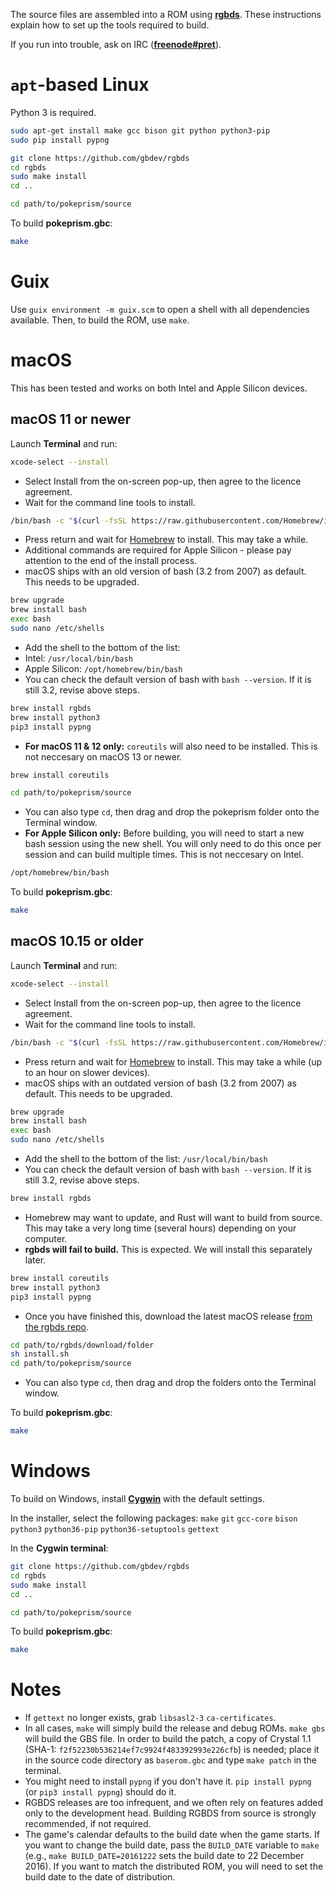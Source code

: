 The source files are assembled into a ROM using [**rgbds**](https://github.com/gbdev/rgbds).
These instructions explain how to set up the tools required to build.

If you run into trouble, ask on IRC ([**freenode#pret**](https://kiwiirc.com/client/irc.freenode.net/?#pret)).


# `apt`-based Linux

Python 3 is required.

```bash
sudo apt-get install make gcc bison git python python3-pip
sudo pip install pypng

git clone https://github.com/gbdev/rgbds
cd rgbds
sudo make install
cd ..

cd path/to/pokeprism/source
```

To build **pokeprism.gbc**:

```bash
make
```

# Guix

Use `guix environment -m guix.scm` to open a shell with all dependencies
available. Then, to build the ROM, use `make`.

# macOS
This has been tested and works on both Intel and Apple Silicon devices.
## macOS 11 or newer

Launch **Terminal** and run:

```bash
xcode-select --install
```

* Select Install from the on-screen pop-up, then agree to the licence agreement.
* Wait for the command line tools to install.

```bash
/bin/bash -c "$(curl -fsSL https://raw.githubusercontent.com/Homebrew/install/HEAD/install.sh)"
```

* Press return and wait for [Homebrew](https://brew.sh) to install. This may take a while.
* Additional commands are required for Apple Silicon - please pay attention to the end of the install process.
* macOS ships with an old version of bash (3.2 from 2007) as default. This needs to be upgraded.

```bash
brew upgrade
brew install bash
exec bash
sudo nano /etc/shells
```
* Add the shell to the bottom of the list:
 * Intel: `/usr/local/bin/bash`
 * Apple Silicon: `/opt/homebrew/bin/bash`
* You can check the default version of bash with `bash --version`. If it is still 3.2, revise above steps.

```bash
brew install rgbds
brew install python3
pip3 install pypng
```
* **For macOS 11 & 12 only:** `coreutils` will also need to be installed. This is not neccesary on macOS 13 or newer.
```bash
brew install coreutils
```

```bash
cd path/to/pokeprism/source
```

* You can also type `cd`, then drag and drop the pokeprism folder onto the Terminal window.
* **For Apple Silicon only:** Before building, you will need to start a new bash session using the new shell. You will only need to do this once per session and can build multiple times. This is not neccesary on Intel.

```bash
/opt/homebrew/bin/bash
```

To build **pokeprism.gbc**:

```bash
make
```

## macOS 10.15 or older
Launch **Terminal** and run:

```bash
xcode-select --install
```

* Select Install from the on-screen pop-up, then agree to the licence agreement.
* Wait for the command line tools to install.

```bash
/bin/bash -c "$(curl -fsSL https://raw.githubusercontent.com/Homebrew/install/HEAD/install.sh)"
```

* Press return and wait for [Homebrew](https://brew.sh) to install. This may take a while (up to an hour on slower devices).
* macOS ships with an outdated version of bash (3.2 from 2007) as default. This needs to be upgraded.

```bash
brew upgrade
brew install bash
exec bash
sudo nano /etc/shells
```
* Add the shell to the bottom of the list: `/usr/local/bin/bash`
* You can check the default version of bash with `bash --version`. If it is still 3.2, revise above steps.

```bash
brew install rgbds
```

* Homebrew may want to update, and Rust will want to build from source. This may take a very long time (several hours) depending on your computer.
* **rgbds will fail to build.** This is expected. We will install this separately later.

```bash
brew install coreutils
brew install python3
pip3 install pypng
```
* Once you have finished this, download the latest macOS release [from the rgbds repo](https://github.com/gbdev/rgbds/releases).

```bash
cd path/to/rgbds/download/folder
sh install.sh
cd path/to/pokeprism/source
```

* You can also type `cd`, then drag and drop the folders onto the Terminal window.

To build **pokeprism.gbc**:

```bash
make
```

# Windows

To build on Windows, install [**Cygwin**](http://cygwin.com/install.html) with the default settings.

In the installer, select the following packages: `make` `git` `gcc-core` `bison` `python3` `python36-pip` `python36-setuptools` `gettext`

In the **Cygwin terminal**:

```bash
git clone https://github.com/gbdev/rgbds
cd rgbds
sudo make install
cd ..

cd path/to/pokeprism/source
```

To build **pokeprism.gbc**:

```bash
make
```


# Notes

- If `gettext` no longer exists, grab `libsasl2-3` `ca-certificates`.
- In all cases, `make` will simply build the release and debug ROMs. `make gbs` will build the GBS file. In order to
  build the patch, a copy of Crystal 1.1 (SHA-1: `f2f52230b536214ef7c9924f483392993e226cfb`) is needed; place it in
  the source code directory as `baserom.gbc` and type `make patch` in the terminal.
- You might need to install `pypng` if you don't have it. `pip install pypng` (or `pip3 install pypng`) should do it.
- RGBDS releases are too infrequent, and we often rely on features added only to the development head. Building RGBDS
  from source is strongly recommended, if not required.
- The game's calendar defaults to the build date when the game starts. If you want to change the build date, pass the
  `BUILD_DATE` variable to `make` (e.g., `make BUILD_DATE=20161222` sets the build date to 22 December 2016). If you
  want to match the distributed ROM, you will need to set the build date to the date of distribution.
